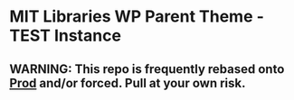 MIT Libraries WP Parent Theme - TEST Instance
========

WARNING: This repo is frequently rebased onto [Prod](https://github.com/zgreen/MITlibraries-parent) and/or forced. Pull at your own risk.
--------